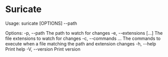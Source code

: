 # Suricate 

Usage: suricate [OPTIONS] --path <PATH>

Options:
  -p, --path <PATH>                   The path to watch for changes
  -e, --extensions [<EXTENSIONS>...]  The file extensions to watch for changes
  -c, --commands <COMMANDS>...        The commands to execute when a file matching the path and extension changes
  -h, --help                          Print help
  -V, --version                       Print version
